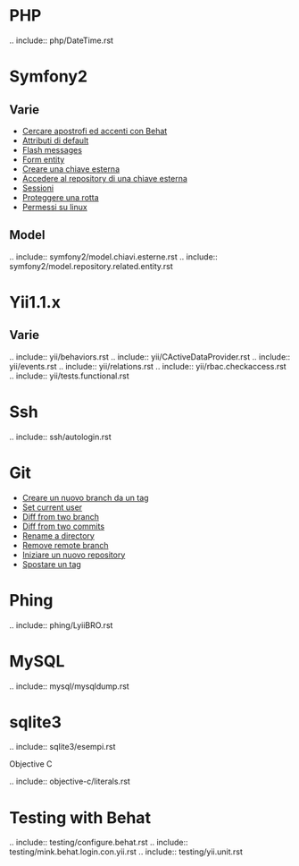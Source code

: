PHP
===

.. include:: php/DateTime.rst

Symfony2
========

Varie
-----

 - [Cercare apostrofi ed accenti con Behat](https://github.com/sensorario/LyiiBRO/blob/master/symfony2/behat.apici.rst)
 - [Attributi di default](https://github.com/sensorario/LyiiBRO/blob/master/symfony2/entity.defaults.values.rst)
 - [Flash messages](https://github.com/sensorario/LyiiBRO/blob/master/symfony2/flash.messages.rst)
 - [Form entity](https://github.com/sensorario/LyiiBRO/blob/master/symfony2/form.entity.rst)
 - [Creare una chiave esterna](https://github.com/sensorario/LyiiBRO/blob/master/symfony2/model.chiavi.esterne.rst)
 - [Accedere al repository di una chiave esterna](https://github.com/sensorario/LyiiBRO/blob/master/symfony2/model.repository.related.entity.rst)
 - [Sessioni](https://github.com/sensorario/LyiiBRO/blob/master/symfony2/sessioni.rst)
 - [Proteggere una rotta](https://github.com/sensorario/LyiiBRO/blob/master/symfony2/sicurezza.rotte.rst)
 - [Permessi su linux](https://github.com/sensorario/LyiiBRO/blob/master/symfony2/start.on.linux.rst)

Model
-----

.. include:: symfony2/model.chiavi.esterne.rst
.. include:: symfony2/model.repository.related.entity.rst

Yii1.1.x
========

Varie
-----

.. include:: yii/behaviors.rst
.. include:: yii/CActiveDataProvider.rst
.. include:: yii/events.rst
.. include:: yii/relations.rst
.. include:: yii/rbac.checkaccess.rst
.. include:: yii/tests.functional.rst

Ssh
===
.. include:: ssh/autologin.rst


Git
===

 - [Creare un nuovo branch da un tag](https://github.com/sensorario/LyiiBRO/blob/master/git/branch.from.tag.rst)
 - [Set current user](https://github.com/sensorario/LyiiBRO/blob/master/git/current.user.rst)
 - [Diff from two branch](https://github.com/sensorario/LyiiBRO/blob/master/git/diff.from.two.branch.rst)
 - [Diff from two commits](https://github.com/sensorario/LyiiBRO/blob/master/git/diff.from.two.commit.rst)
 - [Rename a directory](https://github.com/sensorario/LyiiBRO/blob/master/git/directory.rename.rst)
 - [Remove remote branch](https://github.com/sensorario/LyiiBRO/blob/master/git/remove.remote.tag.rst)
 - [Iniziare un nuovo repository](https://github.com/sensorario/LyiiBRO/blob/master/git/start.rst)
 - [Spostare un tag](https://github.com/sensorario/LyiiBRO/blob/master/git/tag.move.rst)

Phing
=====

.. include:: phing/LyiiBRO.rst

MySQL
=====

.. include:: mysql/mysqldump.rst

sqlite3
=======

.. include:: sqlite3/esempi.rst

Objective C

.. include:: objective-c/literals.rst

Testing with Behat
==================

.. include:: testing/configure.behat.rst
.. include:: testing/mink.behat.login.con.yii.rst
.. include:: testing/yii.unit.rst
